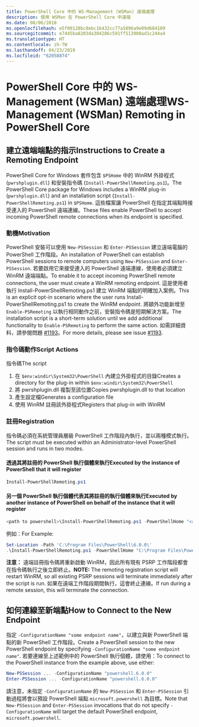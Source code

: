 ```yaml
---
title: PowerShell Core 中的 WS-Management (WSMan) 遠端處理
description: 使用 WSMan 在 PowerShell Core 中遠端
ms.date: 08/06/2018
ms.openlocfilehash: e5f00128bc8ebc1b432cc77a5896a9e09d684109
ms.sourcegitcommit: e7445ba8203da304286c591ff513900ad1c244a4
ms.translationtype: HT
ms.contentlocale: zh-TW
ms.lasthandoff: 04/23/2019
ms.locfileid: "62058874"
---
```

# <a name="ws-management-wsman-remoting-in-powershell-core"></a><span data-ttu-id="7e78d-103">PowerShell Core 中的 WS-Management (WSMan) 遠端處理</span><span class="sxs-lookup"><span data-stu-id="7e78d-103">WS-Management (WSMan) Remoting in PowerShell Core</span></span>

## <a name="instructions-to-create-a-remoting-endpoint"></a><span data-ttu-id="7e78d-104">建立遠端端點的指示</span><span class="sxs-lookup"><span data-stu-id="7e78d-104">Instructions to Create a Remoting Endpoint</span></span>

<span data-ttu-id="7e78d-105">PowerShell Core for Windows 套件包含 `$PSHome` 中的 WinRM 外掛程式 (`pwrshplugin.dll`) 和安裝指令碼 (`Install-PowerShellRemoting.ps1`)。</span><span class="sxs-lookup"><span data-stu-id="7e78d-105">The PowerShell Core package for Windows includes a WinRM plug-in (`pwrshplugin.dll`) and an installation script (`Install-PowerShellRemoting.ps1`) in `$PSHome`.</span></span>
<span data-ttu-id="7e78d-106">這些檔案讓 PowerShell 在指定其端點時接受連入的 PowerShell 遠端連線。</span><span class="sxs-lookup"><span data-stu-id="7e78d-106">These files enable PowerShell to accept incoming PowerShell remote connections when its endpoint is specified.</span></span>

### <a name="motivation"></a><span data-ttu-id="7e78d-107">動機</span><span class="sxs-lookup"><span data-stu-id="7e78d-107">Motivation</span></span>

<span data-ttu-id="7e78d-108">PowerShell 安裝可以使用 `New-PSSession` 和 `Enter-PSSession` 建立遠端電腦的 PowerShell 工作階段。</span><span class="sxs-lookup"><span data-stu-id="7e78d-108">An installation of PowerShell can establish PowerShell sessions to remote computers using `New-PSSession` and `Enter-PSSession`.</span></span>
<span data-ttu-id="7e78d-109">若要啟用它來接受連入的 PowerShell 遠端連線，使用者必須建立 WinRM 遠端端點。</span><span class="sxs-lookup"><span data-stu-id="7e78d-109">To enable it to accept incoming PowerShell remote connections, the user must create a WinRM remoting endpoint.</span></span>
<span data-ttu-id="7e78d-110">這是使用者執行 Install-PowerShellRemoting.ps1 建立 WinRM 端點的明確加入案例。</span><span class="sxs-lookup"><span data-stu-id="7e78d-110">This is an explicit opt-in scenario where the user runs Install-PowerShellRemoting.ps1 to create the WinRM endpoint.</span></span>
<span data-ttu-id="7e78d-111">將額外功能新增至 `Enable-PSRemoting` 以執行相同動作之前，安裝指令碼是短期解決方案。</span><span class="sxs-lookup"><span data-stu-id="7e78d-111">The installation script is a short-term solution until we add additional functionality to `Enable-PSRemoting` to perform the same action.</span></span>
<span data-ttu-id="7e78d-112">如需詳細資料，請參閱問題 [#1193](https://github.com/PowerShell/PowerShell/issues/1193)。</span><span class="sxs-lookup"><span data-stu-id="7e78d-112">For more details, please see issue [#1193](https://github.com/PowerShell/PowerShell/issues/1193).</span></span>

### <a name="script-actions"></a><span data-ttu-id="7e78d-113">指令碼動作</span><span class="sxs-lookup"><span data-stu-id="7e78d-113">Script Actions</span></span>

<span data-ttu-id="7e78d-114">指令碼</span><span class="sxs-lookup"><span data-stu-id="7e78d-114">The script</span></span>

1. <span data-ttu-id="7e78d-115">在 `$env:windir\System32\PowerShell` 內建立外掛程式的目錄</span><span class="sxs-lookup"><span data-stu-id="7e78d-115">Creates a directory for the plug-in within `$env:windir\System32\PowerShell`</span></span>
1. <span data-ttu-id="7e78d-116">將 pwrshplugin.dll 複製至該位置</span><span class="sxs-lookup"><span data-stu-id="7e78d-116">Copies pwrshplugin.dll to that location</span></span>
1. <span data-ttu-id="7e78d-117">產生設定檔</span><span class="sxs-lookup"><span data-stu-id="7e78d-117">Generates a configuration file</span></span>
1. <span data-ttu-id="7e78d-118">使用 WinRM 註冊該外掛程式</span><span class="sxs-lookup"><span data-stu-id="7e78d-118">Registers that plug-in with WinRM</span></span>

### <a name="registration"></a><span data-ttu-id="7e78d-119">註冊</span><span class="sxs-lookup"><span data-stu-id="7e78d-119">Registration</span></span>

<span data-ttu-id="7e78d-120">指令碼必須在系統管理員層級 PowerShell 工作階段內執行，並以兩種模式執行。</span><span class="sxs-lookup"><span data-stu-id="7e78d-120">The script must be executed within an Administrator-level PowerShell session and runs in two modes.</span></span>

#### <a name="executed-by-the-instance-of-powershell-that-it-will-register"></a><span data-ttu-id="7e78d-121">透過其將註冊的 PowerShell 執行個體來執行</span><span class="sxs-lookup"><span data-stu-id="7e78d-121">Executed by the instance of PowerShell that it will register</span></span>

```powershell
Install-PowerShellRemoting.ps1
```

#### <a name="executed-by-another-instance-of-powershell-on-behalf-of-the-instance-that-it-will-register"></a><span data-ttu-id="7e78d-122">另一個 PowerShell 執行個體代表其將註冊的執行個體來執行</span><span class="sxs-lookup"><span data-stu-id="7e78d-122">Executed by another instance of PowerShell on behalf of the instance that it will register</span></span>

```powershell
<path to powershell>\Install-PowerShellRemoting.ps1 -PowerShellHome "<absolute path to the instance's $PSHOME>"
```

<span data-ttu-id="7e78d-123">例如：</span><span class="sxs-lookup"><span data-stu-id="7e78d-123">For Example:</span></span>

```powershell
Set-Location -Path 'C:\Program Files\PowerShell\6.0.0\'
.\Install-PowerShellRemoting.ps1 -PowerShellHome "C:\Program Files\PowerShell\6.0.0\"
```

<span data-ttu-id="7e78d-124">**注意：** 遠端註冊指令碼將重新啟動 WinRM，因此所有現有 PSRP 工作階段都會在指令碼執行之後立即終止。</span><span class="sxs-lookup"><span data-stu-id="7e78d-124">**NOTE:** The remoting registration script will restart WinRM, so all existing PSRP sessions will terminate immediately after the script is run.</span></span> <span data-ttu-id="7e78d-125">如果在遠端工作階段期間執行，這會終止連線。</span><span class="sxs-lookup"><span data-stu-id="7e78d-125">If run during a remote session, this will terminate the connection.</span></span>

## <a name="how-to-connect-to-the-new-endpoint"></a><span data-ttu-id="7e78d-126">如何連線至新端點</span><span class="sxs-lookup"><span data-stu-id="7e78d-126">How to Connect to the New Endpoint</span></span>

<span data-ttu-id="7e78d-127">指定 `-ConfigurationName "some endpoint name"`，以建立與新 PowerShell 端點的新 PowerShell 工作階段。</span><span class="sxs-lookup"><span data-stu-id="7e78d-127">Create a PowerShell session to the new PowerShell endpoint by specifying `-ConfigurationName "some endpoint name"`.</span></span> <span data-ttu-id="7e78d-128">若要連線至上述範例中的 PowerShell 執行個體，請使用：</span><span class="sxs-lookup"><span data-stu-id="7e78d-128">To connect to the PowerShell instance from the example above, use either:</span></span>

```powershell
New-PSSession ... -ConfigurationName "powershell.6.0.0"
Enter-PSSession ... -ConfigurationName "powershell.6.0.0"
```

<span data-ttu-id="7e78d-129">請注意，未指定 `-ConfigurationName` 的 `New-PSSession` 和 `Enter-PSSession` 引動過程將會以預設 PowerShell 端點 `microsoft.powershell` 為目標。</span><span class="sxs-lookup"><span data-stu-id="7e78d-129">Note that `New-PSSession` and `Enter-PSSession` invocations that do not specify `-ConfigurationName` will target the default PowerShell endpoint, `microsoft.powershell`.</span></span>